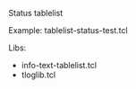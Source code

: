 Status tablelist

Example: tablelist-status-test.tcl

Libs:
+ info-text-tablelist.tcl
+ tloglib.tcl
